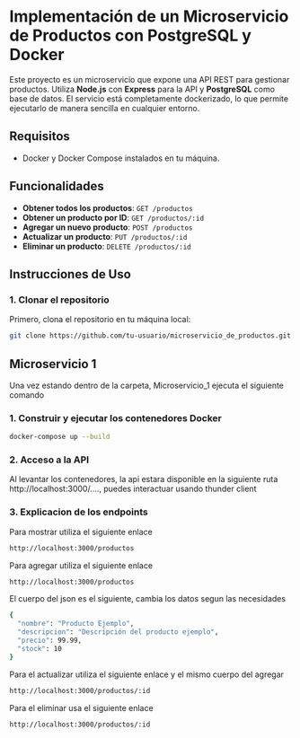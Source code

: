 # Implementación de un Microservicio de Productos con PostgreSQL y Docker

Este proyecto es un microservicio que expone una API REST para gestionar productos. Utiliza **Node.js** con **Express** para la API y **PostgreSQL** como base de datos. El servicio está completamente dockerizado, lo que permite ejecutarlo de manera sencilla en cualquier entorno.

## Requisitos

- Docker y Docker Compose instalados en tu máquina.

## Funcionalidades

- **Obtener todos los productos**: `GET /productos`
- **Obtener un producto por ID**: `GET /productos/:id`
- **Agregar un nuevo producto**: `POST /productos`
- **Actualizar un producto**: `PUT /productos/:id`
- **Eliminar un producto**: `DELETE /productos/:id`

## Instrucciones de Uso

### 1. Clonar el repositorio

Primero, clona el repositorio en tu máquina local:

```bash
git clone https://github.com/tu-usuario/microservicio_de_productos.git
```
## Microservicio 1
Una vez estando dentro de la carpeta, Microservicio_1 ejecuta el siguiente comando
### 1. Construir y ejecutar los contenedores Docker
```bash
docker-compose up --build
```

### 2. Acceso a la API
Al levantar los contenedores, la api estara disponible en la siguiente ruta http://localhost:3000/...., puedes interactuar usando thunder client

### 3. Explicacion de los endpoints
Para mostrar utiliza el siguiente enlace
```bash
http://localhost:3000/productos
```

Para agregar utiliza el siguiente enlace
```bash
http://localhost:3000/productos
```
El cuerpo del json es el siguiente, cambia los datos segun las necesidades
```bash
{
  "nombre": "Producto Ejemplo",
  "descripcion": "Descripción del producto ejemplo",
  "precio": 99.99,
  "stock": 10
}
```
Para el actualizar utiliza el siguiente enlace y el mismo cuerpo del agregar
```bash
http://localhost:3000/productos/:id
```
Para el eliminar usa el siguiente enlace 
```bash
http://localhost:3000/productos/:id
```
